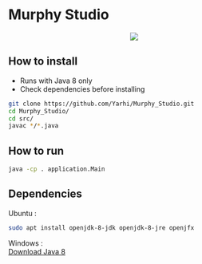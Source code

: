 # Murphy Studio
<p align="center"> 
  <img src="src/icon.png" align="center"/>
</p>

## How to install
* Runs with Java 8 only
* Check dependencies before installing
```bash
git clone https://github.com/Yarhi/Murphy_Studio.git  
cd Murphy_Studio/  
cd src/  
javac */*.java
```

## How to run
```bash
java -cp . application.Main
```

## Dependencies
Ubuntu :
```bash
sudo apt install openjdk-8-jdk openjdk-8-jre openjfx
```

Windows :  
[Download Java 8](http://www.oracle.com/technetwork/java/javase/downloads/jdk8-downloads-2133151.html?printOnly=1)
